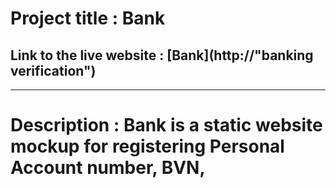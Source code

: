 # Project title : Bank

## Link to the live website : [Bank](http://"banking verification")

___

# Description : Bank is a static website mockup for registering Personal Account number, BVN, 